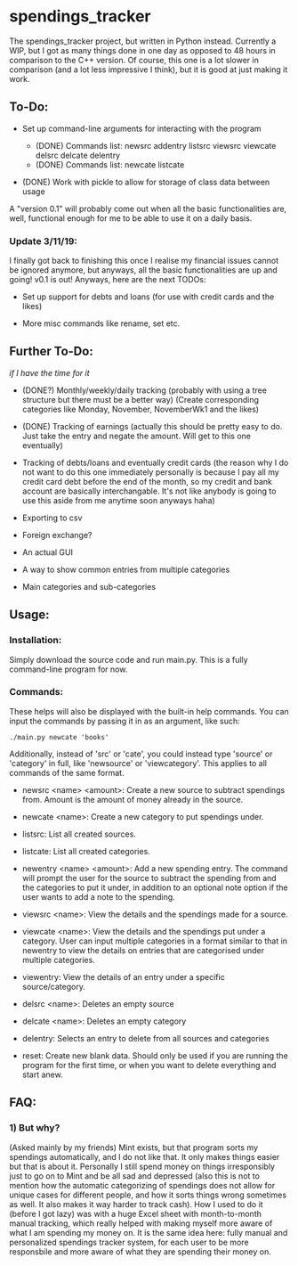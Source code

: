 # spendings_tracker

The spendings_tracker project, but written in Python instead. Currently a WIP, but I got as many things done in one day as opposed to 48 hours in comparison to the C++ version. Of course, this one is a lot slower in comparison (and a lot less impressive I think), but it is good at just making it work.

## To-Do:

 - Set up command-line arguments for interacting with the program
    + (DONE) Commands list: newsrc addentry listsrc viewsrc viewcate delsrc delcate delentry
    + (DONE) Commands list: newcate listcate

 - (DONE) Work with pickle to allow for storage of class data between usage

 A "version 0.1" will probably come out when all the basic functionalities are, well, functional enough for me to be able to use it on a daily basis.

### Update 3/11/19:

I finally got back to finishing this once I realise my financial issues cannot be ignored anymore, but anyways, all the basic functionalities are up and going! v0.1 is out! Anyways, here are the next TODOs:

- Set up support for debts and loans (for use with credit cards and the likes)

- More misc commands like rename, set etc.

## Further To-Do:

*if I have the time for it*

- (DONE?) Monthly/weekly/daily tracking (probably with using a tree structure but there must be a better way) (Create corresponding categories like Monday, November, NovemberWk1 and the likes)

- (DONE) Tracking of earnings (actually this should be pretty easy to do. Just take the entry and negate the amount. Will get to this one eventually)

- Tracking of debts/loans and eventually credit cards (the reason why I do not want to do this one immediately personally is because I pay all my credit card debt before the end of the month, so my credit and bank account are basically interchangable. It's not like anybody is going to use this aside from me anytime soon anyways haha)

- Exporting to csv

- Foreign exchange?

- An actual GUI

- A way to show common entries from multiple categories

- Main categories and sub-categories

## Usage:

### Installation:

Simply download the source code and run main.py. This is a fully command-line program for now.

### Commands:

These helps will also be displayed with the built-in help commands. You can input the commands by passing it in as an argument, like such:

```
./main.py newcate 'books'
```

Additionally, instead of 'src' or 'cate', you could instead type 'source' or 'category' in full, like 'newsource' or 'viewcategory'. This applies to all commands of the same format.

 - newsrc \<name\> \<amount\>: Create a new source to subtract spendings from. Amount is the amount of money already in the source.

 - newcate \<name\>: Create a new category to put spendings under.

 - listsrc: List all created sources.

 - listcate: List all created categories.

 - newentry \<name\> \<amount\>: Add a new spending entry. The command will prompt the user for the source to subtract the spending from and the categories to put it under, in addition to an optional note option if the user wants to add a note to the spending.

 - viewsrc \<name\>: View the details and the spendings made for a source.

 - viewcate \<name\>: View the details and the spendings put under a category. User can input multiple categories in a format similar to that in newentry to view the details on entries that are categorised under multiple categories.

 - viewentry: View the details of an entry under a specific source/category.

 - delsrc \<name\>: Deletes an empty source
 
 - delcate \<name\>: Deletes an empty category

 - delentry: Selects an entry to delete from all sources and categories

 - reset: Create new blank data. Should only be used if you are running the program for the first time, or when you want to delete everything and start anew.

## FAQ:

### 1) But why?

(Asked mainly by my friends) Mint exists, but that program sorts my spendings automatically, and I do not like that. It only makes things easier but that is about it. Personally I still spend money on things irresponsibly just to go on to Mint and be all sad and depressed (also this is not to mention how the automatic categorizing of spendings does not allow for unique cases for different people, and how it sorts things wrong sometimes as well. It also makes it way harder to track cash). How I used to do it (before I got lazy) was with a huge Excel sheet with month-to-month manual tracking, which really helped with making myself more aware of what I am spending my money on. It is the same idea here: fully manual and personalized spendings tracker system, for each user to be more responsbile and more aware of what they are spending their money on.
